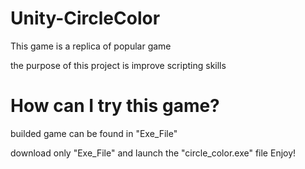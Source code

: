 # Unity-CircleColor 
  This game is a replica of popular game

the purpose of this project is improve scripting skills
  
  
 # How can I try this game?
  builded game can be found in "Exe_File"
  
download only "Exe_File" and launch the "circle_color.exe" file
Enjoy!
